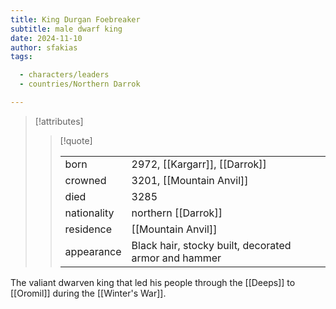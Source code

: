 ```yaml
---
title: King Durgan Foebreaker
subtitle: male dwarf king
date: 2024-11-10
author: sfakias
tags:

  - characters/leaders
  - countries/Northern Darrok

---
```

> [!attributes]
> 
> > [!quote]
> >
> > | | |
> > | --- | --- |
> > | born | 2972, [[Kargarr]], [[Darrok]] |
> > | crowned | 3201, [[Mountain Anvil]] |
> > | died | 3285 |
> > | nationality | northern [[Darrok]] |
> > | residence | [[Mountain Anvil]] |
> > | appearance | Black hair, stocky built, decorated armor and hammer |

The valiant dwarven king that led his people through the [[Deeps]] to [[Oromil]] during the [[Winter's War]].